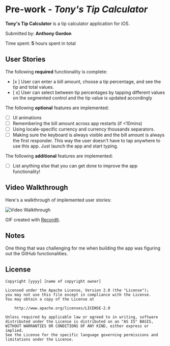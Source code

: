 # Pre-work - *Tony's Tip Calculator*

**Tony's Tip Calculator** is a tip calculator application for iOS.

Submitted by: **Anthony Gordon**

Time spent: **5** hours spent in total

## User Stories

The following **required** functionality is complete:

* [x ] User can enter a bill amount, choose a tip percentage, and see the tip and total values.
* [ x] User can select between tip percentages by tapping different values on the segmented control and the tip value is updated accordingly

The following **optional** features are implemented:

* [ ] UI animations
* [ ] Remembering the bill amount across app restarts (if <10mins)
* [ ] Using locale-specific currency and currency thousands separators.
* [ ] Making sure the keyboard is always visible and the bill amount is always the first responder. This way the user doesn't have to tap anywhere to use this app. Just launch the app and start typing.

The following **additional** features are implemented:

- [ ] List anything else that you can get done to improve the app functionality!

## Video Walkthrough

Here's a walkthrough of implemented user stories:

<img src="http://g.recordit.co/9okeZ8vo8P.gif" title='Video Walkthrough' width='' alt='Video Walkthrough' />

GIF created with [RecordIt](https://recordit.co/).

## Notes

One thing that was challenging for me when building the app was figuring out the GitHub functionalities.

## License

    Copyright [yyyy] [name of copyright owner]

    Licensed under the Apache License, Version 2.0 (the "License");
    you may not use this file except in compliance with the License.
    You may obtain a copy of the License at

        http://www.apache.org/licenses/LICENSE-2.0

    Unless required by applicable law or agreed to in writing, software
    distributed under the License is distributed on an "AS IS" BASIS,
    WITHOUT WARRANTIES OR CONDITIONS OF ANY KIND, either express or implied.
    See the License for the specific language governing permissions and
    limitations under the License.
